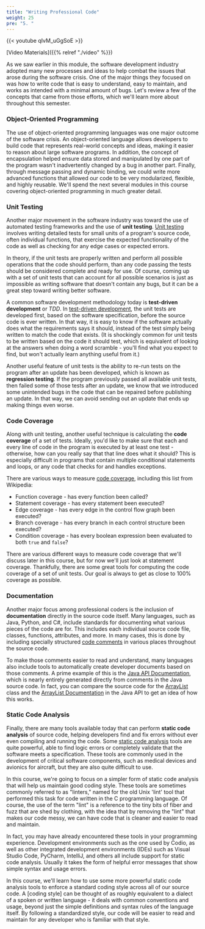 ```yaml
---
title: "Writing Professional Code"
weight: 25
pre: "5. "
---
```

{{< youtube qIvM_uGgSoE  >}}

[Video Materials]({{% relref "./video" %}})

As we saw earlier in this module, the software development industry adopted many new processes and ideas to help combat the issues that arose during the software crisis. One of the major things they focused on was how to write code that is easy to understand, easy to maintain, and works as intended with a minimal amount of bugs. Let's review a few of the concepts that came from those efforts, which we'll learn more about throughout this semester.

### Object-Oriented Programming

The use of object-oriented programming languages was one major outcome of the software crisis. An object-oriented language allows developers to build code that represents real-world concepts and ideas, making it easier to reason about large software programs. In addition, the concept of encapsulation helped ensure data stored and manipulated by one part of the program wasn't inadvertently changed by a bug in another part. Finally, through message passing and dynamic binding, we could write more advanced functions that allowed our code to be very modularized, flexible, and highly reusable. We'll spend the next several modules in this course covering object-oriented programming in much greater detail.

### Unit Testing

Another major movement in the software industry was toward the use of automated testing frameworks and the use of **unit testing**. [Unit testing](https://en.wikipedia.org/wiki/Unit_testing) involves writing detailed tests for small units of a program's source code, often individual functions, that exercise the expected functionality of the code as well as checking for any edge cases or expected errors. 

In theory, if the unit tests are properly written and perform all possible operations that the code should perform, than any code passing the tests should be considered complete and ready for use. Of course, coming up with a set of unit tests that can account for all possible scenarios is just as impossible as writing software that doesn't contain any bugs, but it can be a great step toward writing better software.

A common software development methodology today is **test-driven development** or *TDD*. In [test-driven development](https://en.wikipedia.org/wiki/Test-driven_development), the unit tests are developed first, based on the software specification, before the source code is ever written. In that way, it is easy to know if the software actually does what the requirements says it should, instead of the test simply being written to match the code that exists. (It is shockingly common for unit tests to be written based on the code it should test, which is equivalent of looking at the answers when doing a word scramble - you'll find what you expect to find, but won't actually learn anything useful from it.)

Another useful feature of unit tests is the ability to re-run tests on the program after an update has been developed, which is known as **regression testing**. If the program previously passed all available unit tests, then failed some of those tests after an update, we know that we introduced some unintended bugs in the code that can be repaired before publishing an update. In that way, we can avoid sending out an update that ends up making things even worse. 

### Code Coverage

Along with unit testing, another useful technique is calculating the **code coverage** of a set of tests. Ideally, you'd like to make sure that each and every line of code in the program is executed by at least one test - otherwise, how can you really say that that line does what it should? This is especially difficult in programs that contain multiple conditional statements and loops, or any code that checks for and handles exceptions. 

There are various ways to measure [code coverage](https://en.wikipedia.org/wiki/Code_coverage), including this list from Wikipedia:

* Function coverage - has every function been called?
* Statement coverage - has every statement been executed?
* Edge coverage - has every edge in the control flow graph been executed?
* Branch coverage - has every branch in each control structure been executed?
* Condition coverage - has every boolean expression been evaluated to both `true` and `false`?

There are various different ways to measure code coverage that we'll discuss later in this course, but for now we'll just look at statement coverage. Thankfully, there are some great tools for computing the code coverage of a set of unit tests. Our goal is always to get as close to 100% coverage as possible. 

### Documentation

Another major focus among professional coders is the inclusion of **documentation** directly in the source code itself. Many languages, such as Java, Python, and C#, include standards for documenting what various pieces of the code are for. This includes each individual source code file, classes, functions, attributes, and more. In many cases, this is done by including specially structured [code comments](https://en.wikipedia.org/wiki/Comment_(computer_programming)) in various places throughout the source code. 

To make those comments easier to read and understand, many languages also include tools to automatically create developer documents based on those comments. A prime example of this is the [Java API Documentation](https://docs.oracle.com/javase/8/docs/api/), which is nearly entirely generated directly from comments in the Java source code. In fact, you can compare the source code for the [ArrayList](http://hg.openjdk.java.net/jdk8/jdk8/jdk/file/tip/src/share/classes/java/util/ArrayList.java) class and the [ArrayList Documentation](https://docs.oracle.com/javase/8/docs/api/) in the Java API to get an idea of how this works.

### Static Code Analysis

Finally, there are many tools available today that can perform **static code analysis** of source code, helping developers find and fix errors without ever even compiling and running the code. Some [static code analysis](https://en.wikipedia.org/wiki/Static_program_analysis) tools are quite powerful, able to find logic errors or completely validate that the software meets a specification. These tools are commonly used in the development of critical software components, such as medical devices and avionics for aircraft, but they are also quite difficult to use. 

In this course, we're going to focus on a simpler form of static code analysis that will help us maintain good coding style. These tools are sometimes commonly referred to as "linters," named for the old Unix 'lint' tool that performed this task for code written in the C programming language. Of course, the use of the term "lint" is a reference to the tiny bits of fiber and fuzz that are shed by clothing, with the idea that by removing the "lint" that makes our code messy, we can have code that is cleaner and easier to read and maintain.

In fact, you may have already encountered these tools in your programming experience. Development environments such as the one used by Codio, as well as other integrated development environments (IDEs) such as Visual Studio Code, PyCharm, IntelliJ, and others all include support for static code analysis. Usually it takes the form of helpful error messages that show simple syntax and usage errors.

In this course, we'll learn how to use some more powerful static code analysis tools to enforce a standard coding style across all of our source code. A [coding style] can be thought of as roughly equivalent to a dialect of a spoken or written language - it deals with common conventions and usage, beyond just the simple definitions and syntax rules of the language itself. By following a standardized style, our code will be easier to read and maintain for any developer who is familiar with that style. 
